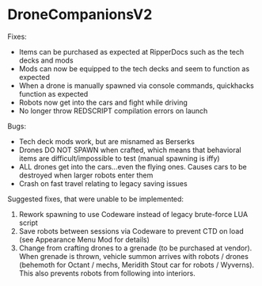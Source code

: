 # DroneCompanionsV2

 Fixes:
* Items can be purchased as expected at RipperDocs such as the tech decks and mods
* Mods can now be equipped to the tech decks and seem to function as expected
* When a drone is manually spawned via console commands, quickhacks function as expected
* Robots now get into the cars and fight while driving
* No longer throw REDSCRIPT compilation errors on launch

Bugs:
* Tech deck mods work, but are misnamed as Berserks
* Drones DO NOT SPAWN when crafted, which means that behavioral items are difficult/impossible to test (manual spawning is iffy)
* ALL drones get into the cars...even the flying ones. Causes cars to be destroyed when larger robots enter them
* Crash on fast travel relating to legacy saving issues

Suggested fixes, that were unable to be implemented:
1. Rework spawning to use Codeware instead of legacy brute-force LUA script
2. Save robots between sessions via Codeware to prevent CTD on load (see Appearance Menu Mod for details)
3. Change from crafting drones to a grenade (to be purchased at vendor). When grenade is thrown, vehicle summon arrives with robots / drones (behemoth for Octant / mechs, Meridith Stout car for robots / Wyverns). This also prevents robots from following into interiors.
